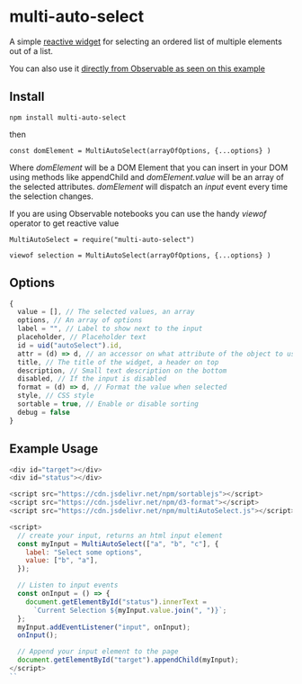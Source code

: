 # multi-auto-select

A simple [reactive widget](https://johnguerra.co/reactiveWidgets) for selecting an ordered list of multiple elements out of a list.

You can also use it [directly from Observable as seen on this example](https://observablehq.com/@john-guerra/import-observable-notebook-libraries-in-vanila-js)

## Install

```
npm install multi-auto-select
```

then

```
const domElement = MultiAutoSelect(arrayOfOptions, {...options} )
```

Where _domElement_ will be a DOM Element that you can insert in your DOM using methods like appendChild and _domElement.value_ will be an array of the selected attributes. _domElement_ will dispatch an _input_ event every time the selection changes.

If you are using Observable notebooks you can use the handy _viewof_ operator to get reactive value 

```
MultiAutoSelect = require("multi-auto-select")

viewof selection = MultiAutoSelect(arrayOfOptions, {...options} )
```


## Options

```js
{
  value = [], // The selected values, an array
  options, // An array of options
  label = "", // Label to show next to the input
  placeholder, // Placeholder text
  id = uid("autoSelect").id,
  attr = (d) => d, // an accessor on what attribute of the object to use
  title, // The title of the widget, a header on top
  description, // Small text description on the bottom
  disabled, // If the input is disabled
  format = (d) => d, // Format the value when selected
  style, // CSS style
  sortable = true, // Enable or disable sorting
  debug = false
}
```    

## Example Usage

```js
<div id="target"></div>
<div id="status"></div>

<script src="https://cdn.jsdelivr.net/npm/sortablejs"></script>
<script src="https://cdn.jsdelivr.net/npm/d3-format"></script>
<script src="https://cdn.jsdelivr.net/npm/multiAutoSelect.js"></script>

<script>
  // create your input, returns an html input element
  const myInput = MultiAutoSelect(["a", "b", "c"], {
    label: "Select some options",
    value: ["b", "a"],
  });

  // Listen to input events
  const onInput = () => {
    document.getElementById("status").innerText =
      `Current Selection ${myInput.value.join(", ")}`;
  };
  myInput.addEventListener("input", onInput);
  onInput();

  // Append your input element to the page
  document.getElementById("target").appendChild(myInput);
</script>
``
```

